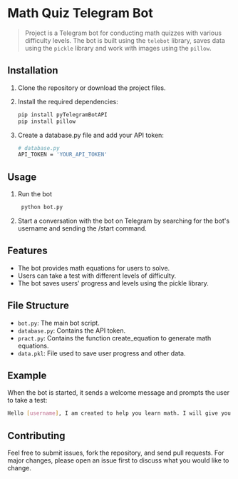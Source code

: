 # Math Quiz Telegram Bot

> Project is a Telegram bot for conducting math quizzes with various difficulty levels. The bot is built using the `telebot` library, saves data using the `pickle` library and work with images using the `pillow`.

## Installation

1. Clone the repository or download the project files.
2. Install the required dependencies:

   ```bash
   pip install pyTelegramBotAPI
   pip install pillow
   ```
3. Create a database.py file and add your API token:
   ```bash
   # database.py
   API_TOKEN = 'YOUR_API_TOKEN'
   ```
## Usage
1. Run the bot
   ```bash
    python bot.py
   ```
2. Start a conversation with the bot on Telegram by searching for the bot's username and sending the /start command.
## Features
  - The bot provides math equations for users to solve.
  - Users can take a test with different levels of difficulty.
  - The bot saves users' progress and levels using the pickle library.
## File Structure
  - `bot.py`: The main bot script.
  - `database.py`: Contains the API token.
  - `pract.py`: Contains the function create_equation to generate math equations.
  - `data.pkl`: File used to save user progress and other data.
## Example
When the bot is started, it sends a welcome message and prompts the user to take a test:
```bash
Hello [username], I am created to help you learn math. I will give you examples and equations, and you need to just write the answers to these examples or equations. Let's immediately proceed to the test. You have 10 equation, the more levels you pass, the more you can go through. Good luck!
```
## Contributing
Feel free to submit issues, fork the repository, and send pull requests. For major changes, please open an issue first to discuss what you would like to change.
